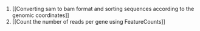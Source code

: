1. [[Converting sam to bam format and sorting sequences according to the genomic coordinates]]
2. [[Count the number of reads per gene using FeatureCounts]]

